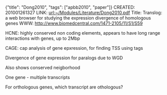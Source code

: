 {"title": "Dong2010", "tags": ["apbb2010", "paper"]}
CREATED: 201001261327
LINK: <url:~/Modules/Literature/Dong2010.pdf>
Title: Translog: a web browser for studying the expression divergence of homologous genes
WWW: http://www.biomedcentral.com/1471-2105/11/S1/S59

HCNE: highly conserved non coding elements, appears to have long range
interactions with genes, up to 2Mbp

CAGE: cap analysis of gene epxression, for finding TSS using tags

Divergence of gene expression for paralogs due to WGD

Also shows conserved neigborhood

One gene - multiple transcripts

For orthologous genes, which transcript are othologous?
